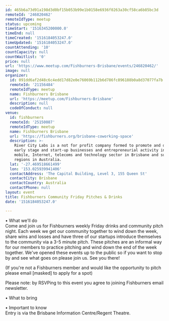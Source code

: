 ```yaml
---
id: 465b6a73d91a198d3d0bf15b053b99e1b0158e6936f0263a30cf58ca6b85bc3d
remoteId: '246820462'
remoteIdType: meetup
status: upcoming
timeStart: '1516345200000.0'
timeEnd: null
timeCreated: '1516184053247.0'
timeUpdated: '1516184053247.0'
countAttending: '10'
countCapacity: null
countWaitlist: '0'
price: null
url: 'https://www.meetup.com/Fishburners-Brisbane/events/246820462/'
image: null
organizer:
  id: 091dd6af2d48c6c4edd17d82e0e76069b112b6d786fc896188b0a8d37077fa7b
  remoteId: '21156484'
  remoteIdType: meetup
  name: Fishburners Brisbane
  url: 'https://meetup.com/Fishburners-Brisbane'
  description: null
  codeOfConduct: null
venue:
  id: fishburners
  remoteId: '25150087'
  remoteIdType: meetup
  name: Fishburners Brisbane
  url: 'https://fishburners.org/brisbane-coworking-space'
  description: >-
    River City Labs is a not for profit company formed to promote and develop
    early stage and start-up businesses and entrepreneurial activity in the
    mobile, Internet, telecoms and technology sector in Brisbane and surrounding
    regions in Australia.
  lat: '-27.469518661499'
  lon: '153.025939941406'
  contactAddress: 'The Capital Building, Level 3, 155 Queen St'
  contactCity: Brisbane
  contactCountry: Australia
  contactPhone: null
layout: event
title: Fishburners Community Friday Pitches & Drinks
date: '1516184053247.0'

---
```

<p>• What we'll do<br/>Come and join us for Fishburners weekly Friday drinks and community pitch night. Each week we get our community together to wind down the week, share wins and losses and have three of our startups introduce themselves to the community via a 3-5 minute pitch. These pitches are an informal way for our members to practice pitching and wind down the end of the week together. We've opened these events up to the public so if you want to stop by and see what goes on please join us. See you there!</p> <p>(If you're not a Fishburners member and would like the opportunity to pitch please email [masked] to apply for a spot)</p> <p>Please note: by RSVPing to this event you agree to joining Fishburners email newsletter.</p> <p>• What to bring</p> <p>• Important to know<br/>Entry is via the Brisbane Information Centre/Regent Theatre.</p> 
